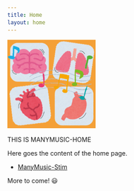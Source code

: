 ```yaml
---
title: Home
layout: home
---
```

<img src="figs/logo-four.png" alt="ManyMusic Logo" style="width: 200px">

THIS IS MANYMUSIC-HOME

Here goes the content of the home page.

- [ManyMusic-Stim](/stim/)

More to come! 😃
